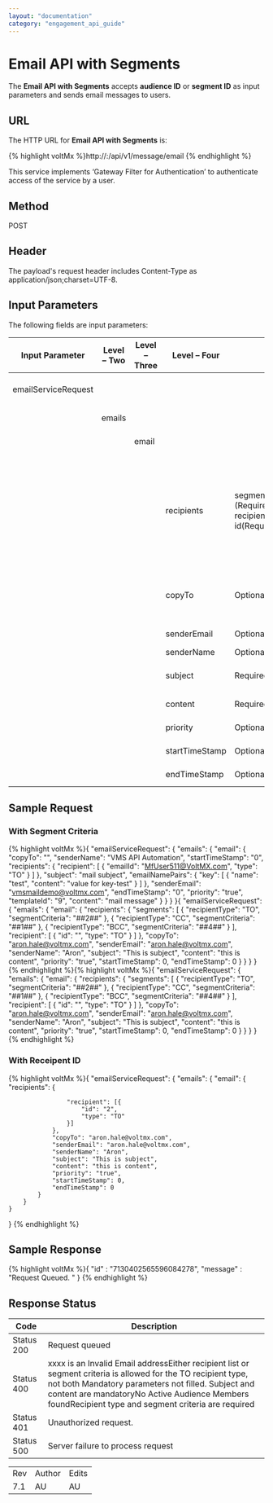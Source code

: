 ```yaml
---
layout: "documentation"
category: "engagement_api_guide"
---
```

                            


Email API with Segments
=======================

The **Email API with Segments** accepts **audience ID** or **segment ID** as input parameters and sends email messages to users.

URL
---

The HTTP URL for **Email API with Segments** is:

{% highlight voltMx %}http://<host or ip>:<port>/api/v1/message/email
{% endhighlight %}

This service implements ‘Gateway Filter for Authentication’ to authenticate access of the service by a user.

Method
------

POST

Header
------

The payload's request header includes Content-Type as application/json;charset=UTF-8.

Input Parameters
----------------

The following fields are input parameters:

  
| Input Parameter | Level – Two | Level – Three | Level – Four | Required | Type | Description |
| --- | --- | --- | --- | --- | --- | --- |
| emailServiceRequest |   |   |   |   |   | An array of emailServiceRequest objects |
|   | emails |   |   |   |   | An array of emails objects |
|   |   | email |   |   |   | An array of email objects |
|   |   |   | recipients | segmentCriteria (Required) recipientType (Required) id(Required) | string | An array of recipients objects: An array of segments objects: - recipientType (recipient type as TO, CC and BCC)- segmentCriteria (segment id) An array of recipient objects:-id (user ID) |
|   |   |   | copyTo | Optional | string | If you want to send the email message to other recipients users, then provide the email IDs. |
|   |   |   | senderEmail | Optional | string | Email ID of the sender. |
|   |   |   | senderName | Optional | string | Name of the sender |
|   |   |   | subject | Required | string | The place in email that describes what the email is about |
|   |   |   | content | Required | string | Email message string |
|   |   |   | priority | Optional | boolean | If email delivery is a priority or not |
|   |   |   | startTimeStamp | Optional | string | Time relative to a starting point |
|   |   |   | endTimeStamp | Optional | stringt | Time relative to an ending point |

Sample Request
--------------

### With Segment Criteria

{% highlight voltMx %}{
    "emailServiceRequest": {
        "emails": {
            "email": {
                "copyTo": "",
                "senderName": "VMS API Automation",
                "startTimeStamp": "0",
                "recipients": {
                    "recipient": [
                        {
                            "emailId": "MfUser511@VoltMX.com",
                            "type": "TO"
                        }
                    ]
                },
                "subject": "mail subject",
                "emailNamePairs": {
                    "key": [
                        {
                            "name": "test",
                            "content": "value for key-test"
                        }
                    ]
                },
                "senderEmail": "vmsmaildemo@voltmx.com",
                "endTimeStamp": "0",
                "priority": "true",
                "templateId": "9",
                "content": "mail message"
            }
        }
    }
}{
  "emailServiceRequest": {
    "emails": {
      "email": {
        "recipients": {
          "segments": [
            {
              "recipientType": "TO",
              "segmentCriteria": "##2##"
            },
            {
              "recipientType": "CC",
              "segmentCriteria": "##1##"
            },
            {
              "recipientType": "BCC",
              "segmentCriteria": "##4##"
            }
          ],
          "recipient": [
            {
              "id": "",
              "type": "TO"
            }
          ]
        },
        "copyTo": "aron.hale@voltmx.com",
        "senderEmail": "aron.hale@voltmx.com",
        "senderName": "Aron",
        "subject": "This is subject",
        "content": "this is content",
        "priority": "true",
        "startTimeStamp": 0,
        "endTimeStamp": 0
      }
    }
  }
}
{% endhighlight %}{% highlight voltMx %}{
  "emailServiceRequest": {
    "emails": {
      "email": {
        "recipients": {
          "segments": \[
            {
              "recipientType": "TO",
              "segmentCriteria": "##2##"
            },
            {
              "recipientType": "CC",
              "segmentCriteria": "##1##"
            },
            {
              "recipientType": "BCC",
              "segmentCriteria": "##4##"
            }
          \],
          "recipient": \[
            {
              "id": "",
              "type": "TO"
            }
          \]
        },
        "copyTo": "aron.hale@voltmx.com",
        "senderEmail": "aron.hale@voltmx.com",
        "senderName": "Aron",
        "subject": "This is subject",
        "content": "this is content",
        "priority": "true",
        "startTimeStamp": 0,
        "endTimeStamp": 0
      }
    }
  }
}
{% endhighlight %}

### With Receipent ID

{% highlight voltMx %}{
	"emailServiceRequest": {
		"emails": {
			"email": {
				"recipients": {

					"recipient": [{
						"id": "2",
						"type": "TO"
					}]
				},
				"copyTo": "aron.hale@voltmx.com",
				"senderEmail": "aron.hale@voltmx.com",
				"senderName": "Aron",
				"subject": "This is subject",
				"content": "this is content",
				"priority": "true",
				"startTimeStamp": 0,
				"endTimeStamp": 0
			}
		}
	}
}
{% endhighlight %}

Sample Response
---------------

{% highlight voltMx %}{
  "id" : "7130402565596084278",
  "message" : "Request Queued. "
}
{% endhighlight %}

Response Status
---------------

  
| Code | Description |
| --- | --- |
| Status 200 | Request queued |
| Status 400 | xxxx is an Invalid Email addressEither recipient list or segment criteria is allowed for the TO recipient type, not both Mandatory parameters not filled. Subject and content are mandatoryNo Active Audience Members foundRecipient type and segment criteria are required |
| Status 401 | Unauthorized request. |
| Status 500 | Server failure to process request |

<table class="TableStyle-RevisionTable" cellspacing="0" style="margin-left: 0;margin-right: auto;mc-table-style: url('../Resources/TableStyles/RevisionTable.css');" data-mc-conditions="Default.HTML"><colgroup><col class="TableStyle-RevisionTable-Column-Column1"> <col class="TableStyle-RevisionTable-Column-Column1"> <col class="TableStyle-RevisionTable-Column-Column1"></colgroup><tbody><tr class="TableStyle-RevisionTable-Body-Body1"><td class="TableStyle-RevisionTable-BodyE-Column1-Body1">Rev</td><td class="TableStyle-RevisionTable-BodyE-Column1-Body1">Author</td><td class="TableStyle-RevisionTable-BodyD-Column1-Body1">Edits</td></tr><tr class="TableStyle-RevisionTable-Body-Body1"><td class="TableStyle-RevisionTable-BodyB-Column1-Body1">7.1</td><td class="TableStyle-RevisionTable-BodyB-Column1-Body1">AU</td><td class="TableStyle-RevisionTable-BodyA-Column1-Body1">AU</td></tr></tbody></table>
